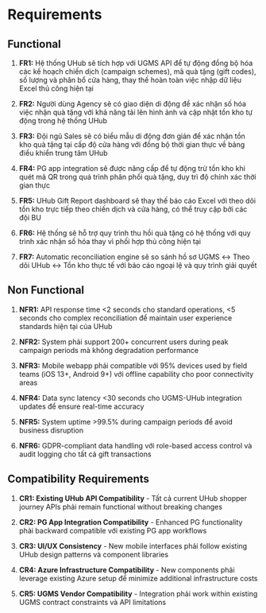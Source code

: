 # Requirements

## Functional

1. **FR1:** Hệ thống UHub sẽ tích hợp với UGMS API để tự động đồng bộ hóa các kế hoạch chiến dịch (campaign schemes), mã quà tặng (gift codes), số lượng và phân bổ cửa hàng, thay thế hoàn toàn việc nhập dữ liệu Excel thủ công hiện tại

2. **FR2:** Người dùng Agency sẽ có giao diện di động để xác nhận số hóa việc nhận quà tặng với khả năng tải lên hình ảnh và cập nhật tồn kho tự động trong hệ thống UHub

3. **FR3:** Đội ngũ Sales sẽ có biểu mẫu di động đơn giản để xác nhận tồn kho quà tặng tại cấp độ cửa hàng với đồng bộ thời gian thực về bảng điều khiển trung tâm UHub

4. **FR4:** PG app integration sẽ được nâng cấp để tự động trừ tồn kho khi quét mã QR trong quá trình phân phối quà tặng, duy trì độ chính xác thời gian thực

5. **FR5:** UHub Gift Report dashboard sẽ thay thế báo cáo Excel với theo dõi tồn kho trực tiếp theo chiến dịch và cửa hàng, có thể truy cập bởi các đội BU

6. **FR6:** Hệ thống sẽ hỗ trợ quy trình thu hồi quà tặng có hệ thống với quy trình xác nhận số hóa thay vì phối hợp thủ công hiện tại

7. **FR7:** Automatic reconciliation engine sẽ so sánh hồ sơ UGMS ↔ Theo dõi UHub ↔ Tồn kho thực tế với báo cáo ngoại lệ và quy trình giải quyết

## Non Functional

1. **NFR1:** API response time <2 seconds cho standard operations, <5 seconds cho complex reconciliation để maintain user experience standards hiện tại của UHub

2. **NFR2:** System phải support 200+ concurrent users during peak campaign periods mà không degradation performance

3. **NFR3:** Mobile webapp phải compatible với 95% devices used by field teams (iOS 13+, Android 9+) với offline capability cho poor connectivity areas

4. **NFR4:** Data sync latency <30 seconds cho UGMS-UHub integration updates để ensure real-time accuracy

5. **NFR5:** System uptime >99.5% during campaign periods để avoid business disruption

6. **NFR6:** GDPR-compliant data handling với role-based access control và audit logging cho tất cả gift transactions

## Compatibility Requirements

1. **CR1: Existing UHub API Compatibility** - Tất cả current UHub shopper journey APIs phải remain functional without breaking changes

2. **CR2: PG App Integration Compatibility** - Enhanced PG functionality phải backward compatible với existing PG app workflows

3. **CR3: UI/UX Consistency** - New mobile interfaces phải follow existing UHub design patterns và component libraries

4. **CR4: Azure Infrastructure Compatibility** - New components phải leverage existing Azure setup để minimize additional infrastructure costs

5. **CR5: UGMS Vendor Compatibility** - Integration phải work within existing UGMS contract constraints và API limitations
